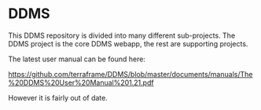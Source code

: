 # DDMS

This DDMS repository is divided into many different sub-projects. The DDMS project is the core DDMS webapp, the rest are supporting projects.

The latest user manual can be found here:

https://github.com/terraframe/DDMS/blob/master/documents/manuals/The%20DDMS%20User%20Manual%201.21.pdf

However it is fairly out of date.
